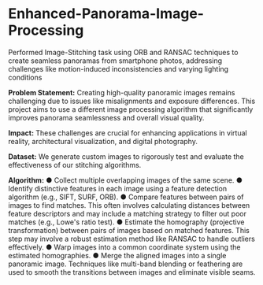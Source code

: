 # Enhanced-Panorama-Image-Processing
Performed Image-Stitching task using ORB and RANSAC techniques to create seamless panoramas from smartphone photos, addressing challenges like motion-induced inconsistencies and varying lighting conditions

**Problem Statement:**
Creating high-quality panoramic images remains challenging due to issues like misalignments and exposure differences. This project aims to use a different image processing algorithm that significantly improves panorama seamlessness and overall visual quality.

**Impact:**
These challenges are crucial for enhancing applications in virtual reality, architectural visualization, and digital photography.

**Dataset:**
We generate custom images to rigorously test and evaluate the effectiveness of our stitching algorithms.

**Algorithm:**
● Collect multiple overlapping images of the same scene.
● Identify distinctive features in each image using a feature detection algorithm
(e.g., SIFT, SURF, ORB).
● Compare features between pairs of images to find matches. This often involves
calculating distances between feature descriptors and may include a matching
strategy to filter out poor matches (e.g., Lowe's ratio test).
● Estimate the homography (projective transformation) between pairs of images
based on matched features. This step may involve a robust estimation method like
RANSAC to handle outliers effectively.
● Warp images into a common coordinate system using the estimated homographies.
● Merge the aligned images into a single panoramic image. Techniques like
multi-band blending or feathering are used to smooth the transitions between images and eliminate visible seams.
